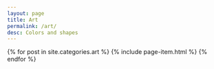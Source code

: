 ```yaml
---
layout: page
title: Art
permalink: /art/
desc: Colors and shapes
---
```


<!-- <p>
  <small>
  {% for social in site.data.social %}
    {% if social.category == "art" %}
      <a target="_blank" href="{{ social.url }}" title="{{ social.title }}">
        <i class="fa {{ social.icon }}"></i>
        {{ social.desc }}
      </a><br>
    {% endif %}
  {% endfor %}
  </small>
</p> -->

<div>
{% for post in site.categories.art %}
  {% include page-item.html %}
{% endfor %}
</div>
